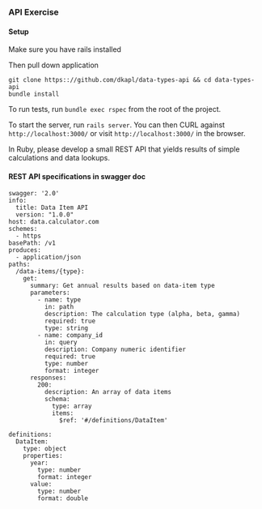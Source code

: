 ### API Exercise

#### Setup

Make sure you have rails installed

Then pull down application
```
git clone https:://github.com/dkapl/data-types-api && cd data-types-api
bundle install
```

To run tests, run `bundle exec rspec` from the root of the project. 

To start the server, run `rails server`. You can then CURL against `http://localhost:3000/` or visit `http://localhost:3000/` in the browser. 


In Ruby, please develop a small REST API that yields results of simple calculations and data lookups. 


#### REST API specifications in swagger doc


```text
swagger: '2.0'
info:
  title: Data Item API
  version: "1.0.0"
host: data.calculator.com
schemes:
  - https
basePath: /v1
produces:
  - application/json
paths:
  /data-items/{type}:
    get:
      summary: Get annual results based on data-item type
      parameters:
        - name: type
          in: path
          description: The calculation type (alpha, beta, gamma)
          required: true
          type: string
        - name: company_id
          in: query
          description: Company numeric identifier
          required: true
          type: number
          format: integer
      responses:
        200:
          description: An array of data items
          schema:
            type: array
            items:
              $ref: '#/definitions/DataItem'
 
definitions:
  DataItem:
    type: object
    properties:
      year:
        type: number
        format: integer
      value:
        type: number
        format: double

```


